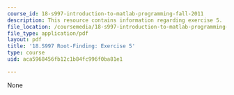```yaml
---
course_id: 18-s997-introduction-to-matlab-programming-fall-2011
description: This resource contains information regarding exercise 5.
file_location: /coursemedia/18-s997-introduction-to-matlab-programming-fall-2011/aca5968456fb12c1b84fc996f0ba81e1_MIT18_S997F11_Exercise_5.pdf
file_type: application/pdf
layout: pdf
title: '18.S997 Root-Finding: Exercise 5'
type: course
uid: aca5968456fb12c1b84fc996f0ba81e1

---
```

None